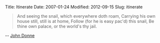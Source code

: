 Title: Itinerate
Date: 2007-01-24
Modified: 2012-09-15
Slug: itinerate

<blockquote>And seeing the snail, which everywhere doth roam,
Carrying his own house still, still is at home,
Follow (for he is easy pac'd) this snail,
Be thine own palace, or the world's thy jail.</blockquote>
-- <a href="http://en.wikipedia.org/wiki/John_Donne" >John Donne</a>
